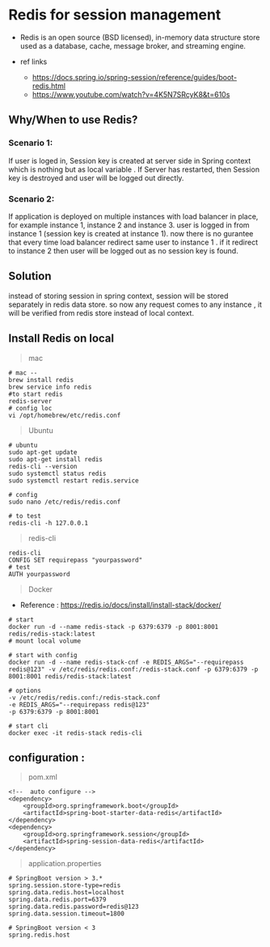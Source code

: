 # Redis for session management
- Redis is an open source (BSD licensed), in-memory data structure store used as a database, cache, message broker, and streaming engine.

- ref links
  - https://docs.spring.io/spring-session/reference/guides/boot-redis.html
  - https://www.youtube.com/watch?v=4K5N7SRcyK8&t=610s

## Why/When to use Redis?
### Scenario 1:
If user is loged in, Session key is created at server side in Spring context which is nothing but as local variable .
If Server has restarted, then Session key is destroyed and user will be logged out directly.
### Scenario 2:
If application is deployed on multiple instances with load balancer in place, for example instance 1, instance 2 and instance 3.
user is logged in from instance 1 (session key is created at instance 1). now there is no gurantee that every time load balancer redirect same user to instance 1 . if it redirect to instance 2 then user will be logged out as no session key is found.

## Solution 
instead of storing session in spring context, session will be stored separately in redis data store. so now any request comes to any instance , it will be verified from redis store instead of local context.

## Install Redis on local
> mac
```
# mac --
brew install redis
brew service info redis
#to start redis
redis-server
# config loc
vi /opt/homebrew/etc/redis.conf
```
> Ubuntu
```
# ubuntu
sudo apt-get update
sudo apt-get install redis
redis-cli --version
sudo systemctl status redis
sudo systemctl restart redis.service

# config
sudo nano /etc/redis/redis.conf

# to test
redis-cli -h 127.0.0.1
```
> redis-cli
```
redis-cli
CONFIG SET requirepass "yourpassword"
# test
AUTH yourpassword
```
> Docker
- Reference : https://redis.io/docs/install/install-stack/docker/
```
# start
docker run -d --name redis-stack -p 6379:6379 -p 8001:8001 redis/redis-stack:latest
# mount local volume

# start with config
docker run -d --name redis-stack-cnf -e REDIS_ARGS="--requirepass redis@123" -v /etc/redis/redis.conf:/redis-stack.conf -p 6379:6379 -p 8001:8001 redis/redis-stack:latest

# options
-v /etc/redis/redis.conf:/redis-stack.conf
-e REDIS_ARGS="--requirepass redis@123"
-p 6379:6379 -p 8001:8001

# start cli
docker exec -it redis-stack redis-cli
```


## configuration : 
> pom.xml
```
<!--  auto configure -->
<dependency>
	<groupId>org.springframework.boot</groupId>
	<artifactId>spring-boot-starter-data-redis</artifactId>
</dependency>
<dependency>
	<groupId>org.springframework.session</groupId>
	<artifactId>spring-session-data-redis</artifactId>   
</dependency>
```

> application.properties
```
# SpringBoot version > 3.*
spring.session.store-type=redis
spring.data.redis.host=localhost
spring.data.redis.port=6379
spring.data.redis.password=redis@123
spring.data.session.timeout=1800

# SpringBoot version < 3
spring.redis.host
```
